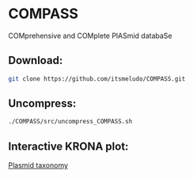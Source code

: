 # COMPASS
COMprehensive and COMplete PlASmid databaSe



Download:
---------

```Bash
git clone https://github.com/itsmeludo/COMPASS.git
```


Uncompress:
-----------

```Bash
./COMPASS/src/uncompress_COMPASS.sh
```



Interactive KRONA plot:
-----------------------

[Plasmid taxonomy](http://htmlpreview.github.io/?https://github.com/itsmeludo/COMPASS/blob/master/data/KRONA_Plasmid_taxonomy.html)
